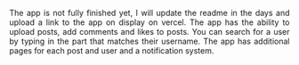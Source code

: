 <p align="justify">The app is not fully finished yet, I will update the readme in the days and upload a link to the app on display on vercel. The app has the ability to upload posts, add comments and likes to posts. You can search for a user by typing in the part that matches their username. The app has additional pages for each post and user and a notification system.</p>
